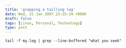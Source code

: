 ```yaml
---
title: 'grepping a tailling log'
date: Wed, 31 Jan 2007 23:25:39 +0000
draft: false
tags: [Linux, Personal, Technology]
type: post
---
```


`tail -f my.log | grep --line-buffered "what you seek"`
